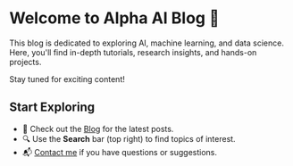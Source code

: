 # Welcome to Alpha AI Blog 🚀

This blog is dedicated to exploring AI, machine learning, and data science.  
Here, you'll find in-depth tutorials, research insights, and hands-on projects.

Stay tuned for exciting content!

## Start Exploring
- 📖 Check out the [Blog](/blog/) for the latest posts.
- 🔍 Use the **Search** bar (top right) to find topics of interest.
- 📬 [Contact me](contact.md) if you have questions or suggestions.

